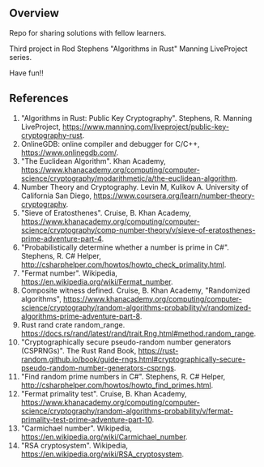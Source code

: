 ## Overview
Repo for sharing solutions with fellow learners.

Third project in Rod Stephens "Algorithms in Rust" Manning LiveProject series. 

Have fun!!

## References
1. "Algorithms in Rust: Public Key Cryptography". Stephens, R. Manning LiveProject, https://www.manning.com/liveproject/public-key-cryptography-rust.
2. OnlineGDB: online compiler and debugger for C/C++, https://www.onlinegdb.com/.
2. "The Euclidean Algorithm". Khan Academy, https://www.khanacademy.org/computing/computer-science/cryptography/modarithmetic/a/the-euclidean-algorithm.
2. Number Theory and Cryptography. Levin M, Kulikov A. University of California San Diego, https://www.coursera.org/learn/number-theory-cryptography.
2. "Sieve of Eratosthenes". Cruise, B. Khan Academy, https://www.khanacademy.org/computing/computer-science/cryptography/comp-number-theory/v/sieve-of-eratosthenes-prime-adventure-part-4.
2. "Probabilistically determine whether a number is prime in C#". Stephens, R. C# Helper, http://csharphelper.com/howtos/howto_check_primality.html.
2. "Fermat number". Wikipedia, https://en.wikipedia.org/wiki/Fermat_number.
2. Composite witness defined. Cruise, B. Khan Academy, "Randomized algorithms", https://www.khanacademy.org/computing/computer-science/cryptography/random-algorithms-probability/v/randomized-algorithms-prime-adventure-part-8.
2. Rust rand crate random_range. https://docs.rs/rand/latest/rand/trait.Rng.html#method.random_range.
2. "Cryptographically secure pseudo-random number generators (CSPRNGs)". The Rust Rand Book, https://rust-random.github.io/book/guide-rngs.html#cryptographically-secure-pseudo-random-number-generators-csprngs.
2. "Find random prime numbers in C#". Stephens, R. C# Helper, http://csharphelper.com/howtos/howto_find_primes.html.
2. "Fermat primality test". Cruise, B. Khan Academy, https://www.khanacademy.org/computing/computer-science/cryptography/random-algorithms-probability/v/fermat-primality-test-prime-adventure-part-10.
2. "Carmichael number". Wikipedia, https://en.wikipedia.org/wiki/Carmichael_number.
2. "RSA cryptosystem". Wikipedia, https://en.wikipedia.org/wiki/RSA_cryptosystem.
